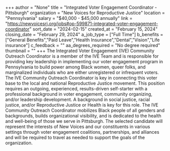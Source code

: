 +++
author = "None"
title = "Integrated Voter Engagement Coordinator - Pittsburgh"
organization = "New Voices for Reproductive Justice"
location = "Pennsylvania"
salary = "$40,000 - $45,000 annually"
link = "https://newvoicesrj.org/jobs#op-599871-integrated-voter-engagement-coordinator"
sort_date = "2024-02-15"
created_at = "February 15, 2024"
closing_date = "February 29, 2024"
a_job_type = ["Full Time"]
b_benefits = ["General Benefits","Paid Leave","Health Insurance","Dental","Vision","Life insurance"]
c_feedback = ""
aa_degrees_required = "No degree required"
thumbnail = ""
+++
The Integrated Voter Engagement (IVE) Community Outreach Coordinator is a member of the IVE Team and is responsible for providing key leadership in implementing our voter engagement program in Pennsylvania to build power among Black women, queer folks, and marginalized individuals who are either unregistered or infrequent voters. The IVE Community Outreach Coordinator is key in connecting this voter base to the local and national  Reproductive Justice movement. This position requires an outgoing, experienced, results-driven self-starter with a professional background in voter engagement, community organizing, and/or leadership development. A background in social justice, racial justice, and/or Reproductive Justice or Health is key for this role. The IVE Community Outreach Coordinator mobilizes Black people of all genders and backgrounds, builds organizational visibility, and is dedicated to the health and well-being of those we serve in Pittsburgh. The selected candidate will represent the interests of New Voices and our constituents in various settings through voter engagement coalitions, partnerships, and alliances and will be required to travel as needed to support the goals of the organization.

